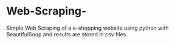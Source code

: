 # Web-Scraping-
Simple Web Scraping of a e-shopping website using python with BeautifulSoup and results are stored in csv files.
